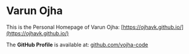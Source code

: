 # Varun Ojha


This is the Personal Homepage of Varun Ojha: [https://ojhavk.github.io/](https://ojhavk.github.io/)

The **GitHub Profile** is available at: <a href="https://github.com/vojha-code">github.com/vojha-code</a>

